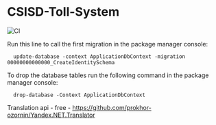 # CSISD-Toll-System

![CI](https://github.com/b7011343/CSISD-Toll-System/actions/workflows/ci.yml/badge.svg)

Run this line to call the first migration in the package manager console:
```
  update-database -context ApplicationDbContext -migration 00000000000000_CreateIdentitySchema
```
To drop the database tables run the following command in the package manager console:
```
  drop-database -Context ApplicationDbContext
```

Translation api - free - https://github.com/prokhor-ozornin/Yandex.NET.Translator
